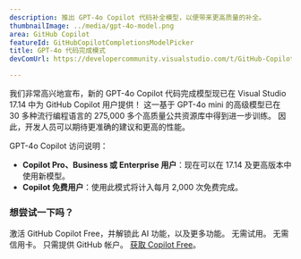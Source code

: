 ```yaml
---
description: 推出 GPT-4o Copilot 代码补全模型，以便带来更高质量的补全。
thumbnailImage: ../media/gpt-4o-model.png
area: GitHub Copilot
featureId: GitHubCopilotCompletionsModelPicker
title: GPT-4o 代码完成模式
devComUrl: https://developercommunity.visualstudio.com/t/GitHub-Copilot-Lags-Behind-GPT-4o-in-Dev/10725256

---
```



我们非常高兴地宣布，新的 GPT-4o Copilot 代码完成模型现已在 Visual Studio 17.14 中为 GitHub Copilot 用户提供！ 这一基于 GPT-4o mini 的高级模型已在 30 多种流行编程语言的 275,000 多个高质量公共资源库中得到进一步训练。 因此，开发人员可以期待更准确的建议和更高的性能。

GPT-4o Copilot 访问说明：

- **Copilot Pro、Business 或 Enterprise 用户**：现在可以在 17.14 及更高版本中使用新模型。
- **Copilot 免费用户**：使用此模式将计入每月 2,000 次免费完成。

### 想尝试一下吗？
激活 GitHub Copilot Free，并解锁此 AI 功能，以及更多功能。
 无需试用。 无需信用卡。 只需提供 GitHub 帐户。 [获取 Copilot Free](https://github.com/settings/copilot)。
